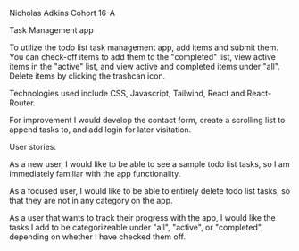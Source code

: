Nicholas Adkins Cohort 16-A

Task Management app

To utilize the todo list task management app, add items and submit them. You can check-off items to add them to the "completed" list, view active items in the "active" list, and view active and completed items under "all". Delete items by clicking the trashcan icon.

Technologies used include CSS, Javascript, Tailwind, React and React-Router.

For improvement I would develop the contact form, create a scrolling list to append tasks to, and add login for later visitation.


User stories: 

As a new user, I would like to be able to see a sample todo list tasks, so I am immediately familiar with the app functionality.

As a focused user, I would like to be able to entirely delete todo list tasks, so that they are not in any category on the app.

As a user that wants to track their progress with the app, I would like the tasks I add to be categorizeable under "all", "active", or "completed", depending on whether I have checked them off.